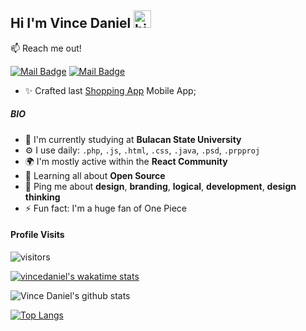 
## Hi I'm Vince Daniel <img src="https://user-images.githubusercontent.com/1303154/88677602-1635ba80-d120-11ea-84d8-d263ba5fc3c0.gif" width="28px" alt="hi">

:mailbox: Reach me out!

[![Mail Badge](https://img.shields.io/badge/-@garabitbit-e84393?style=flat&labelColor=e84393&logo=instagram&logoColor=white)](https://instagram.com/garabitbit) [![Mail Badge](https://img.shields.io/badge/-vincedaniel080808-c0392b?style=flat&labelColor=c0392b&logo=gmail&logoColor=white)](mailto:vincedaniel080808@gmail.com)


- ✨ Crafted last [Shopping App](https://github.com/vincedaniel08/TechwareMobileApp) Mobile App;


##### BIO

- 🏢 I'm currently studying at **Bulacan State University**
- ⚙️ I use daily: `.php`, `.js`, `.html`, `.css`, `.java`, `.psd`, `.prpproj`
- 🌍 I'm mostly active within the **React Community**
- 🌱 Learning all about **Open Source**
- 💬 Ping me about **design**, **branding**, **logical**, **development**, **design thinking**
- ⚡️ Fun fact: I'm a huge fan of One Piece

#### Profile Visits 

![visitors](https://visitor-badge.glitch.me/badge?page_id=vincedaniel08.vincedaniel08)

<!--START_SECTION:waka-->
<!--END_SECTION:waka-->
[![vincedaniel's wakatime stats](https://github-readme-stats.vercel.app/api/wakatime?username=Bit)](https://github.com/vincedaniel08/github-readme-stats)

![Vince Daniel's github stats](https://github-readme-stats.vercel.app/api?username=vincedaniel08&theme=dark&show_icons=true)

[![Top Langs](https://github-readme-stats.vercel.app/api/top-langs/?username=vincedaniel08&layout=dark)](https://github.com/vincedaniel08/github-readme-stats)

